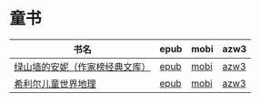 # 童书

| 书名 | epub | mobi | azw3 |
| --- | --- | --- | --- |
| [绿山墙的安妮（作家榜经典文库）](http://ct.dalanmei.com/f/31084289-571792956-c6671c) | [epub](http://ct.dalanmei.com/f/31084289-571792956-c6671c) | [mobi](http://ct.dalanmei.com/f/31084289-571527801-11afae) | [azw3](http://ct.dalanmei.com/f/31084289-571987337-44188c) |
| [希利尔儿童世界地理](http://ct.dalanmei.com/f/31084289-571876116-44fd4d) | [epub](http://ct.dalanmei.com/f/31084289-571876116-44fd4d) | [mobi](http://ct.dalanmei.com/f/31084289-571551493-9bf9fb) | [azw3](http://ct.dalanmei.com/f/31084289-572068488-c70bef) |
